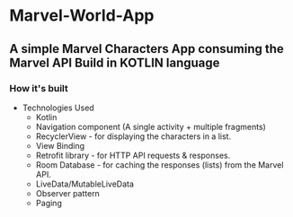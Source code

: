# Marvel-World-App

## A simple Marvel Characters App consuming the Marvel API Build in KOTLIN language

### How it's built
- Technologies Used
  - Kotlin
  - Navigation component (A single activity + multiple fragments)
  - RecyclerView - for displaying the characters in a list.
  - View Binding
  - Retrofit library - for HTTP API requests & responses.
  - Room Database - for caching the responses (lists) from the Marvel API.
  - LiveData/MutableLiveData
  - Observer pattern
  - Paging
